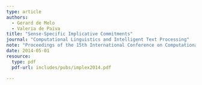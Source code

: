 ```yaml
---
type: article
authors:
  - Gerard de Melo
  - Valeria de Paiva
title: "Sense-Specific Implicative Commitments"
journal: "Computational Linguistics and Intelligent Text Processing"
note: "Proceedings of the 15th International Conference on Computational Linguistics and Intelligent Text Processing-Volume 8403. Springer-Verlag"
date: 2014-05-01
resource:
  type: pdf
  pdf-url: includes/pubs/implex2014.pdf

---
```

